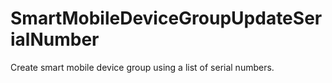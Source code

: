 # SmartMobileDeviceGroupUpdateSerialNumber
Create smart mobile device group using a list of serial numbers.
